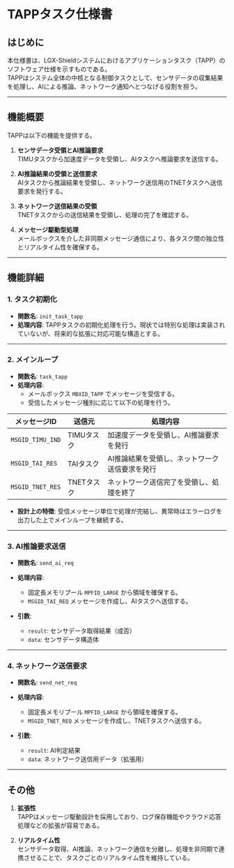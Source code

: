 # TAPPタスク仕様書

## はじめに
本仕様書は、LGX-Shieldシステムにおけるアプリケーションタスク（TAPP）のソフトウェア仕様を示すものである。  
TAPPはシステム全体の中核となる制御タスクとして、センサデータの収集結果を処理し、AIによる推論、ネットワーク通知へとつなげる役割を担う。

---

## 機能概要
TAPPは以下の機能を提供する。

1. **センサデータ受領とAI推論要求**  
   TIMUタスクから加速度データを受領し、AIタスクへ推論要求を送信する。

2. **AI推論結果の受領と送信要求**  
   AIタスクから推論結果を受領し、ネットワーク送信用のTNETタスクへ送信要求を発行する。

3. **ネットワーク送信結果の受領**  
   TNETタスクからの送信結果を受領し、処理の完了を確認する。

4. **メッセージ駆動型処理**  
   メールボックスを介した非同期メッセージ通信により、各タスク間の独立性とリアルタイム性を確保する。

---

## 機能詳細

### 1. タスク初期化
- **関数名**: `init_task_tapp`  
- **処理内容**: TAPPタスクの初期化処理を行う。現状では特別な処理は実装されていないが、将来的な拡張に対応可能な構造とする。

---

### 2. メインループ
- **関数名**: `task_tapp`  
- **処理内容**:  
  - メールボックス `MBXID_TAPP` でメッセージを受信する。  
  - 受信したメッセージ種別に応じて以下の処理を行う。  

| メッセージID | 送信元 | 処理内容 |
|--------------|--------|----------|
| `MSGID_TIMU_IND` | TIMUタスク | 加速度データを受領し、AI推論要求を発行 |
| `MSGID_TAI_RES`  | TAIタスク  | AI推論結果を受領し、ネットワーク送信要求を発行 |
| `MSGID_TNET_RES` | TNETタスク | ネットワーク送信完了を受領し、処理を終了 |

- **設計上の特徴**: 受信メッセージ単位で処理が完結し、異常時はエラーログを出力した上でメインループを継続する。

---

### 3. AI推論要求送信
- **関数名**: `send_ai_req`  
- **処理内容**:  
  - 固定長メモリプール `MPFID_LARGE` から領域を確保する。  
  - `MSGID_TAI_REQ` メッセージを作成し、AIタスクへ送信する。  

- **引数**:  
  - `result`: センサデータ取得結果（成否）  
  - `data`: センサデータ構造体  

---

### 4. ネットワーク送信要求
- **関数名**: `send_net_req`  
- **処理内容**:  
  - 固定長メモリプール `MPFID_LARGE` から領域を確保する。  
  - `MSGID_TNET_REQ` メッセージを作成し、TNETタスクへ送信する。  

- **引数**:  
  - `result`: AI判定結果  
  - `data`: ネットワーク送信用データ（拡張用）

---

## その他
1. **拡張性**  
   TAPPはメッセージ駆動設計を採用しており、ログ保存機能やクラウド応答処理などの拡張が容易である。  

2. **リアルタイム性**  
   センサデータ取得、AI推論、ネットワーク通信を分離し、処理を非同期で連携させることで、タスクごとのリアルタイム性を維持している。  
